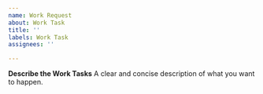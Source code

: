 ```yaml
---
name: Work Request
about: Work Task
title: ''
labels: Work Task
assignees: ''

---
```


**Describe the Work Tasks**
A clear and concise description of what you want to happen.
